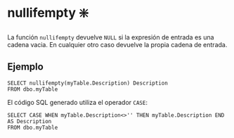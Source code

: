 ﻿---
SidebarGroup: "index-conversion-functions"
Autogenerated: true
---

# nullifempty ❇️

La función `nullifempty` devuelve `NULL` si la expresión de entrada es una cadena vacia. En cualquier otro caso devuelve la propia cadena  de entrada.

## Ejemplo

```
SELECT nullifempty(myTable.Description) Description
FROM dbo.myTable
```

El código SQL generado utiliza el operador `CASE`:

```
SELECT CASE WHEN myTable.Description<>'' THEN myTable.Description END AS Description
FROM dbo.myTable
```
